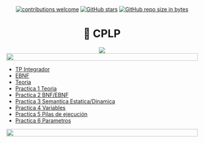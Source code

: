 <div align="center">

[![contributions welcome](https://img.shields.io/badge/contributions-welcome-brightgreen.svg?style=flat)](https://github.com/Nomadiix/CPLP)
[![GitHub stars](https://img.shields.io/github/stars/Nomadiix/CPLP)](https://github.com/FabianMartinez1234567/CPLP/stargazers/)
[![GitHub repo size in bytes](https://img.shields.io/github/repo-size/Nomadiix/CPLP)](https://github.com/Nomadiix/CPLP)
 </div>

<h1 align="center"> 🧠 CPLP</h1>
<div align="center">
<img src="https://media.giphy.com/media/gFPxNhzEWdFCCRAqf0/giphy.gif"/>
</div>

<img src= 'https://i.gifer.com/origin/8c/8cd3f1898255c045143e1da97fbabf10_w200.gif' height="20" width="100%">

- [TP Integrador](/Documentos/tpIntegrador.md)
- [EBNF](/Documentos/EBNF.md)
- [Teoria](/Documentos/Teoria.md)
- [Practica 1 Teoria](/Documentos/Practica1.md)
- [Practica 2 BNF/EBNF](/Documentos/Practica2.md)
- [Practica 3 Semantica Estatica/Dinamica](/Documentos/Practica3.md)
- [Practica 4 Variables](/Documentos/Practica4.md)
- [Practica 5 Pilas de ejecución](/Documentos/Practica5.md)
- [Practica 6 Parametros](/Documentos/Practica6.md)

<img src= 'https://i.gifer.com/origin/8c/8cd3f1898255c045143e1da97fbabf10_w200.gif' height="20" width="100%">